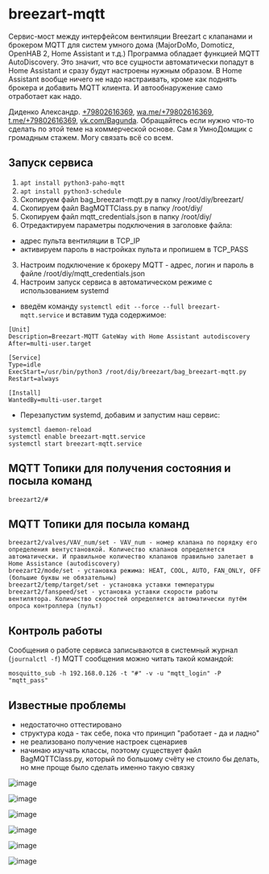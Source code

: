 # breezart-mqtt
Сервис-мост между интерфейсом вентиляции Breezart с клапанами и брокером MQTT для систем умного дома (MajorDoMo, Domoticz, OpenHAB 2, Home Assistant и т.д.)
Программа обладает функцией MQTT AutoDiscovery. Это значит, что все сущности автоматически попадут в Home Assistant и сразу будут настроены нужным образом. В Home Assistant вообще ничего не надо настраивать, кроме как поднять брокера и добавить MQTT клиента. И автообнаружение само отработает как надо.

Диденко Александр. [+79802616369](tel:+79802616369), [wa.me/+79802616369](https://wa.me/+79802616369), [t.me/+79802616369](https://t.me/+79802616369), [vk.com/Bagunda](https://vk.com/Bagunda). Обращайтесь если нужно что-то сделать по этой теме на коммерческой основе. Сам я УмноДомщик с громадным стажем. Могу связать всё со всем.

## Запуск сервиса

1. `apt install python3-paho-mqtt`
3. `apt install python3-schedule`
4. Скопируем файл bag_breezart-mqtt.py в папку /root/diy/breezart/
5. Скопируем файл BagMQTTClass.py в папку /root/diy/
6. Скопируем файл mqtt_credentials.json в папку /root/diy/
7. Отредактируем параметры подключения в заголовке файла:
- адрес пульта вентиляции в TCP_IP
- активируем пароль в настройках пульта и пропишем в TCP_PASS
3. Настроим подключение к брокеру MQTT - адрес, логин и пароль в файле /root/diy/mqtt_credentials.json
4. Настроим запуск сервиса в автоматическом режиме с использованием systemd
- введём команду `systemctl edit --force --full breezart-mqtt.service` и вставим туда содержимое:

```
[Unit]
Description=Breezart-MQTT GateWay with Home Assistant autodiscovery
After=multi-user.target

[Service]
Type=idle
ExecStart=/usr/bin/python3 /root/diy/breezart/bag_breezart-mqtt.py
Restart=always

[Install]
WantedBy=multi-user.target
```

- Перезапустим systemd, добавим и запустим наш сервис:

```
systemctl daemon-reload
systemctl enable breezart-mqtt.service
systemctl start breezart-mqtt.service
```

## MQTT Топики для получения состояния и посыла команд

```
breezart2/#
```


## MQTT Топики для посыла команд

```
breezart2/valves/VAV_num/set - VAV_num - номер клапана по порядку его определения вентустановкой. Количество клапанов определяется автоматически. И правильное количество клапанов правильно залетает в Home Assistance (autodiscovery)
breezart2/mode/set - установка режима: HEAT, COOL, AUTO, FAN_ONLY, OFF (большие буквы не обязательны)
breezart2/temp/target/set - установка уставки температуры
breezart2/fanspeed/set - установка уставки скорости работы вентилятора. Количество скоростей определяется автоматически путём опроса контроллера (пульт)
```

## Контроль работы

Сообщения о работе сервиса записываются в системный журнал (`journalctl -f`)
MQTT сообщения можно читать такой командой:
```
mosquitto_sub -h 192.168.0.126 -t "#" -v -u "mqtt_login" -P "mqtt_pass"
```


## Известные проблемы

- недостаточно оттестировано
- структура кода - так себе, пока что принцип "работает - да и ладно"
- не реализовано получение настроек сценариев
- начинаю изучать классы, поэтому существует файл BagMQTTClass.py, который по большому счёту не стоило бы делать, но мне проще было сделать именно такую связку

![image](https://github.com/Bagunda/breezart-mqtt-bridge/assets/16766521/93df6847-0728-490a-9f85-53cf6f44fa83)

![image](https://github.com/Bagunda/breezart-mqtt-bridge/assets/16766521/84616ebc-def4-4626-9fdc-b93b70a63b8f)

![image](https://github.com/Bagunda/breezart-mqtt-bridge/assets/16766521/b70384fe-9c0f-4f0e-a1f5-b3dfcb76499a)

![image](https://github.com/Bagunda/breezart-mqtt-bridge/assets/16766521/893b85c6-20a5-493f-8af6-6ffc3066d4b4)

![image](https://github.com/Bagunda/breezart-mqtt-bridge/assets/16766521/a76a0fe4-2d97-4b6f-845f-55bb407276d7)

![image](https://github.com/Bagunda/breezart-mqtt-bridge/assets/16766521/94563d1a-3524-4402-9f3b-d946047fff29)










